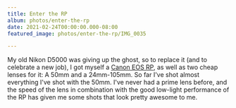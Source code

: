 ```yaml
---
title: Enter the RP
album: photos/enter-the-rp
date: 2021-02-24T00:00:00.000-08:00
featured_image: photos/enter-the-rp/IMG_0035

---
```

My old Nikon D5000 was giving up the ghost, so to replace it (and to celebrate a new job), I got myself a [Canon EOS RP](https://www.usa.canon.com/internet/myportal/us/home/products/details/cameras/eos-dslr-and-mirrorless-cameras/mirrorless/eos-rp), as well as two cheap lenses for it: A 50mm and a 24mm-105mm. So far I've shot almost everything I've shot with the 50mm. I've never had a prime lens before, and the speed of the lens in combination with the good low-light performance of the RP has given me some shots that look pretty awesome to me.